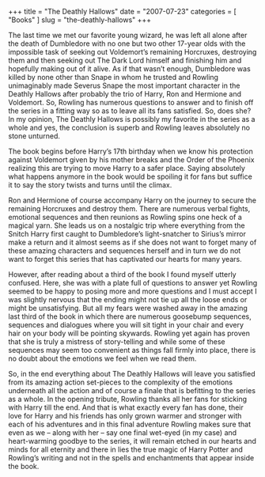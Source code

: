 +++
title = "The Deathly Hallows"
date = "2007-07-23"
categories = [
  "Books"
]
slug = "the-deathly-hallows"
+++

The last time we met our favorite young wizard, he was left all alone after the death of Dumbledore with no one but two other 17-year olds with the impossible task of seeking out Voldemort’s remaining Horcruxes, destroying them and then seeking out The Dark Lord himself and finishing him and hopefully making out of it alive. As if that wasn’t enough, Dumbledore was killed by none other than Snape in whom he trusted and Rowling unimaginably made Severus Snape the most important character in the Deathly Hallows after probably the trio of Harry, Ron and Hermione and Voldemort. So, Rowling has numerous questions to answer and to finish off the series in a fitting way so as to leave all its fans satisfied. So, does she? In my opinion, The Deathly Hallows is possibly my favorite in the series as a whole and yes, the conclusion is superb and Rowling leaves absolutely no stone unturned.

The book begins before Harry’s 17th birthday when we know his protection against Voldemort given by his mother breaks and the Order of the Phoenix realizing this are trying to move Harry to a safer place. Saying absolutely what happens anymore in the book would be spoiling it for fans but suffice it to say the story twists and turns until the climax.

Ron and Hermione of course accompany Harry on the journey to secure the remaining Horcruxes and destroy them. There are numerous verbal fights, emotional sequences and then reunions as Rowling spins one heck of a magical yarn. She leads us on a nostalgic trip where everything from the Snitch Harry first caught to Dumbledore’s light-snatcher to Sirius’s mirror make a return and it almost seems as if she does not want to forget many of these amazing characters and sequences herself and in turn we do not want to forget this series that has captivated our hearts for many years.

However, after reading about a third of the book I found myself utterly confused. Here, she was with a plate full of questions to answer yet Rowling seemed to be happy to posing more and more questions and I must accept I was slightly nervous that the ending might not tie up all the loose ends or might be unsatisfying. But all my fears were washed away in the amazing last third of the book in which there are numerous goosebump sequences, sequences and dialogues where you will sit tight in your chair and every hair on your body will be pointing skywards. Rowling yet again has proven that she is truly a mistress of story-telling and while some of these sequences may seem too convenient as things fall firmly into place, there is no doubt about the emotions we feel when we read them.

So, in the end everything about The Deathly Hallows will leave you satisfied from its amazing action set-pieces to the complexity of the emotions underneath all the action and of course a finale that is befitting to the series as a whole. In the opening tribute, Rowling thanks all her fans for sticking with Harry till the end. And that is what exactly every fan has done, their love for Harry and his friends has only grown warmer and stronger with each of his adventures and in this final adventure Rowling makes sure that even as we – along with her – say one final wet-eyed (in my case) and heart-warming goodbye to the series, it will remain etched in our hearts and minds for all eternity and there in lies the true magic of Harry Potter and Rowling’s writing and not in the spells and enchantments that appear inside the book.